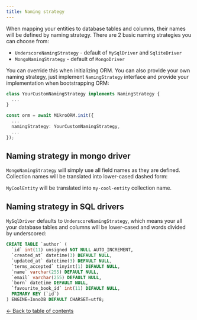 ```yaml
---
title: Naming strategy
---
```


When mapping your entities to database tables and columns, their names will be defined by naming 
strategy. There are 2 basic naming strategies you can choose from:

- `UnderscoreNamingStrategy` - default of `MySqlDriver` and `SqliteDriver`
- `MongoNamingStrategy` - default of `MongoDriver`

You can override this when initializing ORM. You can also provide your own naming strategy, just 
implement `NamingStrategy` interface and provide your implementation when bootstrapping ORM:

```typescript
class YourCustomNamingStrategy implements NamingStrategy {
  ...
}

const orm = await MikroORM.init({
  ...
  namingStrategy: YourCustomNamingStrategy,
  ...
});
```

## Naming strategy in mongo driver

`MongoNamingStrategy` will simply use all field names as they are defined. Collection names will
be translated into lower-cased dashed form:

`MyCoolEntity` will be translated into `my-cool-entity` collection name.

## Naming strategy in SQL drivers

`MySqlDriver` defaults to `UnderscoreNamingStrategy`, which means your all your database tables and
columns will be lower-cased and words divided by underscored:

```sql
CREATE TABLE `author` (
  `id` int(11) unsigned NOT NULL AUTO_INCREMENT,
  `created_at` datetime(3) DEFAULT NULL,
  `updated_at` datetime(3) DEFAULT NULL,
  `terms_accepted` tinyint(1) DEFAULT NULL,
  `name` varchar(255) DEFAULT NULL,
  `email` varchar(255) DEFAULT NULL,
  `born` datetime DEFAULT NULL,
  `favourite_book_id` int(11) DEFAULT NULL,
  PRIMARY KEY (`id`)
) ENGINE=InnoDB DEFAULT CHARSET=utf8;
```

[&larr; Back to table of contents](index.md#table-of-contents)
